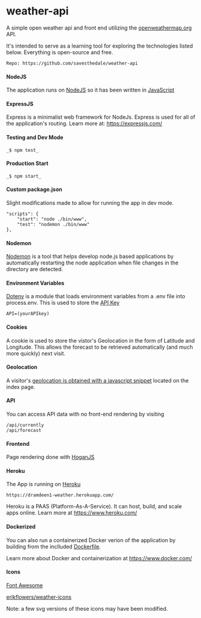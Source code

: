 # weather-api

A simple open weather api and front end utilizing the [openweathermap.org](openweathermap.org) API. 

It's intended to serve as a learning tool for exploring the technologies listed below. Everything is open-source and free. 
    

    Repo: https://github.com/savesthedale/weather-api

#### NodeJS
The application runs on [NodeJS](https://nodejs.org/en/) so it has been written in [JavaScript](https://developer.mozilla.org/en-US/docs/Web/JavaScript)

#### ExpressJS

Express is a minimalist web framework for NodeJs. Express is used for all of the application's routing. Learn more at: https://expressjs.com/

#### Testing and Dev Mode
    _$ npm test_ 

#### Production Start
    _$ npm start_ 

#### Custom package.json

Slight modifications made to allow for running the app in dev mode.

    "scripts": {
        "start": "node ./bin/www",
        "test": "nodemon ./bin/www"
    },

#### Nodemon
[Nodemon](https://www.npmjs.com/package/nodemon) is a tool that helps develop node.js based applications by automatically restarting the node application when file changes in the directory are detected.


#### Environment Variables
[Dotenv](https://www.npmjs.com/package/dotenv) is a module that loads environment variables from a .env file into process.env. This is used to store the [API Key](https://openweathermap.org/api)

    API=(yourAPIkey)

#### Cookies

A cookie is used to store the vistor's Geolocation in the form of Latitude and Longitude. This allows the forecast to be retrieved automatically (and much more quickly) next visit. 

#### Geolocation

A visitor's [geolocation is obtained with a javascript snippet](https://www.w3schools.com/html/html5_geolocation.asp) located on the index page. 

#### API

You can access API data with no front-end rendering by visiting 

    /api/currently
    /api/forecast 

#### Frontend 
Page rendering done with [HoganJS](https://twitter.github.io/hogan.js/)

#### Heroku

The App is running on [Heroku](http://heroku.com)

    https://dramdeen1-weather.herokuapp.com/

Heroku is a PAAS (Platform-As-A-Service). It can host, build, and scale apps online. Learn more at https://www.heroku.com/


#### Dockerized

You can also run a containerized Docker verion of the application by building from the inclluded [Dockerfile](https://docs.docker.com/engine/reference/builder/). 

Learn more about Docker and containerization at https://www.docker.com/

#### Icons

[Font Awesome](https://fontawesome.com/license)

[erikflowers/weather-icons](https://github.com/erikflowers/weather-icons)

Note: a few svg versions of these icons may have been modified. 
